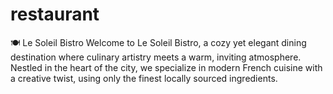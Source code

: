 # restaurant
🍽️ Le Soleil Bistro Welcome to Le Soleil Bistro, a cozy yet elegant dining destination where culinary artistry meets a warm, inviting atmosphere. Nestled in the heart of the city, we specialize in modern French cuisine with a creative twist, using only the finest locally sourced ingredients.
